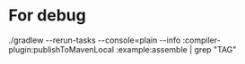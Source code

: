 # For debug
./gradlew --rerun-tasks --console=plain --info :compiler-plugin:publishToMavenLocal :example:assemble | grep "TAG"
